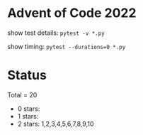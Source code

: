 Advent of Code 2022
===================

show test details:
```pytest -v *.py```

show timing:
```pytest --durations=0 *.py```

Status
======

Total = 20

- 0 stars: 
- 1 stars: 
- 2 stars: 1,2,3,4,5,6,7,8,9,10